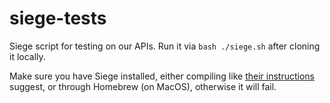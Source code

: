 # siege-tests

Siege script for testing on our APIs. Run it via `bash ./siege.sh` after cloning it locally.

Make sure you have Siege installed, either compiling like [their instructions](https://github.com/joedog/siege#installation)
suggest, or through Homebrew (on MacOS), otherwise it will fail.